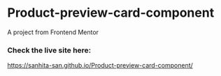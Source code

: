 # Product-preview-card-component
A project from Frontend Mentor

### Check the live site here:
https://sanhita-san.github.io/Product-preview-card-component/
